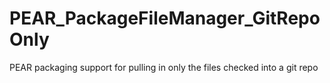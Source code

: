 PEAR_PackageFileManager_GitRepoOnly
===================================

PEAR packaging support for pulling in only the files checked into a git repo